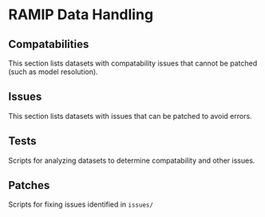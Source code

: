 # RAMIP Data Handling

## Compatabilities
This section lists datasets with compatability issues that cannot be patched (such as model resolution).

## Issues
This section lists datasets with issues that can be patched to avoid errors.

## Tests
Scripts for analyzing datasets to determine compatability and other issues.

## Patches
Scripts for fixing issues identified in `issues/`